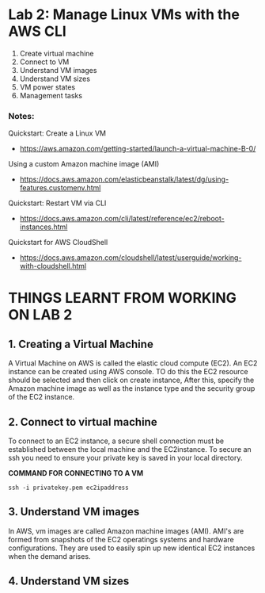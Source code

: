 # Lab 2: Manage Linux VMs with the AWS CLI

1. Create virtual machine
2. Connect to VM
3. Understand VM images
4. Understand VM sizes
5. VM power states
6. Management tasks

### Notes:

Quickstart: Create a Linux VM
* https://aws.amazon.com/getting-started/launch-a-virtual-machine-B-0/

Using a custom Amazon machine image (AMI)
* https://docs.aws.amazon.com/elasticbeanstalk/latest/dg/using-features.customenv.html

Quickstart: Restart VM via CLI
* https://docs.aws.amazon.com/cli/latest/reference/ec2/reboot-instances.html

Quickstart for AWS CloudShell
* https://docs.aws.amazon.com/cloudshell/latest/userguide/working-with-cloudshell.html

# THINGS LEARNT FROM WORKING ON LAB 2

## 1. Creating a Virtual Machine
A Virtual Machine on AWS is called the elastic cloud compute (EC2). An EC2 instance can be created using AWS console. TO do this the EC2 resource should be selected and then click on create instance, After this, specify the Amazon machine image as well as the instance type and the security group of the EC2 instance.


## 2. Connect to virtual machine
To connect to an EC2 instance, a secure shell connection must be established between the local machine and the EC2instance. To secure an ssh you need to ensure your private key is saved in your local directory.

**COMMAND FOR CONNECTING TO A VM**

```
ssh -i privatekey.pem ec2ipaddress
```


## 3. Understand VM images
In AWS, vm images are called Amazon machine images (AMI). AMI's are formed from snapshots of the EC2 operatings systems and hardware configurations. They are used to easily spin up new  identical EC2 instances when the demand arises. 


##  4. Understand VM sizes


